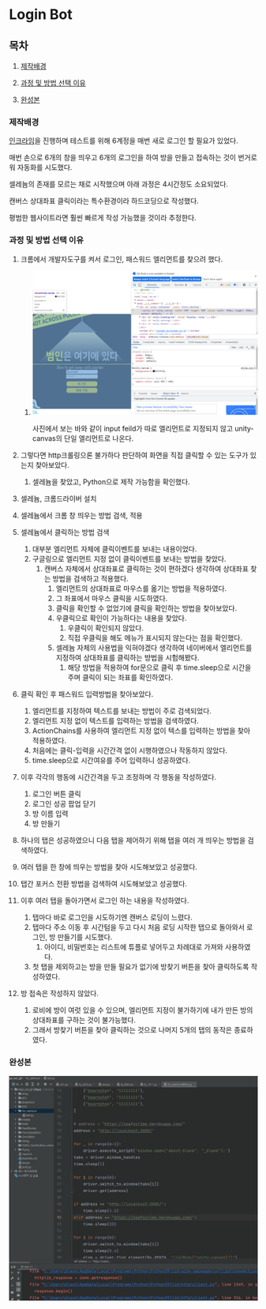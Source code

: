 # Login Bot

## 목차

1. [제작배경](#제작배경)

2. [과정 및 방법 선택 이유](#과정-및-방법-선택-이유)

3. [완성본](#완성본)



### 제작배경

[인크라임](#https://github.com/ohzeno/Incrime)을 진행하며 테스트를 위해 6계정을 매번 새로 로그인 할 필요가 있었다.

매번 손으로 6개의 창을 띄우고 6개의 로그인을 하여 방을 만들고 접속하는 것이 번거로워 자동화를 시도했다.

셀레늄의 존재를 모르는 채로 시작했으며 아래 과정은 4시간정도 소요되었다.

캔버스 상대좌표 클릭이라는 특수환경이라 하드코딩으로 작성했다.

평범한 웹사이트라면 훨씬 빠르게 작성 가능했을 것이라 추정한다.





### 과정 및 방법 선택 이유

1. 크롬에서 개발자도구를 켜서 로그인, 패스워드 엘리먼트를 찾으려 했다.

   1. ![](login.png)

      사진에서 보는 바와 같이 input feild가 따로 엘리먼트로 지정되지 않고 unity-canvas의 단일 엘리먼트로 나온다.

2. 그렇다면 http크롤링으론 불가하다 판단하여 화면을 직접 클릭할 수 있는 도구가 있는지 찾아보았다.

   1. 셀레늄을 찾았고, Python으로 제작 가능함을 확인했다.

3. 셀레늄, 크롬드라이버 설치

4. 셀레늄에서 크롬 창 띄우는 방법 검색, 적용

5. 셀레늄에서 클릭하는 방법 검색

   1. 대부분 엘리먼트 자체에 클릭이벤트를 보내는 내용이었다.
   2. 구글링으로 엘리먼트 지정 없이 클릭이벤트를 보내는 방법을 찾았다.
      1. 캔버스 자체에서 상대좌표로 클릭하는 것이 편하겠다 생각하여 상대좌표 찾는 방법을 검색하고 적용했다.
         1. 엘리먼트의 상대좌표로 마우스를 옮기는 방법을 적용하였다.
         2. 그 좌표에서 마우스 클릭을 시도하였다.
         3. 클릭을 확인할 수 없었기에 클릭을 확인하는 방법을 찾아보았다.
         4. 우클릭으로 확인이 가능하다는 내용을 찾았다.
            1. 우클릭이 확인되지 않았다.
            2. 직접 우클릭을 해도 메뉴가 표시되지 않는다는 점을 확인했다.
         5. 셀레늄 자체의 사용법을 익혀야겠다 생각하여 네이버에서 엘리먼트를 지정하여 상대좌표를 클릭하는 방법을 시험해봤다.
            1. 해당 방법을 적용하여 for문으로 클릭 후 time.sleep으로 시간을 주며 클릭이 되는 좌표를 확인하였다.

6. 클릭 확인 후 패스워드 입력방법을 찾아보았다.

   1. 엘리먼트를 지정하여 텍스트를 보내는 방법이 주로 검색되었다.
   2. 엘리먼트 지정 없이 텍스트를 입력하는 방법을 검색하였다.
   3. ActionChains를 사용하여 엘리먼트 지정 없이 텍스를 입력하는 방법을 찾아 적용하였다.
   4. 처음에는 클릭-입력을 시간간격 없이 시행하였으나 작동하지 않았다.
   5. time.sleep으로 시간여유를 주어 입력하니 성공하였다.

7. 이후 각각의 행동에 시간간격을 두고 조정하며 각 행동을 작성하였다.

   1. 로그인 버튼 클릭
   2. 로그인 성공 팝업 닫기
   3. 방 이름 입력
   4. 방 만들기

8. 하나의 탭은 성공하였으니 다음 탭을 제어하기 위해 탭을 여러 개 띄우는 방법을 검색하였다.

9. 여러 탭을 한 창에 띄우는 방법을 찾아 시도해보았고 성공했다.

10. 탭간 포커스 전환 방법을 검색하여 시도해보았고 성공했다.

11. 이후 여러 탭을 돌아가면서 로그인 하는 내용을 작성하였다.

    1. 탭마다 바로 로그인을 시도하기엔 캔버스 로딩이 느렸다.
    2. 탭마다 주소 이동 후 시간텀을 두고 다시 처음 로딩 시작한 탭으로 돌아와서 로그인, 방 만들기를 시도했다.
       1. 아이디, 비밀번호는 리스트에 튜플로 넣어두고 차례대로 가져와 사용하였다.
    3. 첫 탭을 제외하고는 방을 만들 필요가 없기에 방찾기 버튼을 찾아 클릭하도록 작성하였다.

12. 방 접속은 작성하지 않았다.

    1. 로비에 방이 여럿 있을 수 있으며, 엘리먼트 지정이 불가하기에 내가 만든 방의 상대좌표를 구하는 것이 불가능했다.
    2. 그래서 방찾기 버튼을 찾아 클릭하는 것으로 나머지 5개의 탭의 동작은 종료하였다.





### 완성본

![](LoginBot.gif)

